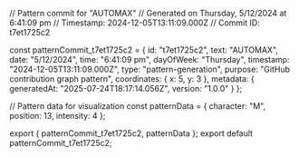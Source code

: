 // Pattern commit for "AUTOMAX"
// Generated on Thursday, 5/12/2024 at 6:41:09 pm
// Timestamp: 2024-12-05T13:11:09.000Z
// Commit ID: t7et1725c2

const patternCommit_t7et1725c2 = {
  id: "t7et1725c2",
  text: "AUTOMAX",
  date: "5/12/2024",
  time: "6:41:09 pm",
  dayOfWeek: "Thursday",
  timestamp: "2024-12-05T13:11:09.000Z",
  type: "pattern-generation",
  purpose: "GitHub contribution graph pattern",
  coordinates: {
    x: 5,
    y: 3
  },
  metadata: {
    generatedAt: "2025-07-24T18:17:14.056Z",
    version: "1.0.0"
  }
};

// Pattern data for visualization
const patternData = {
  character: "M",
  position: 13,
  intensity: 4
};

export { patternCommit_t7et1725c2, patternData };
export default patternCommit_t7et1725c2;
